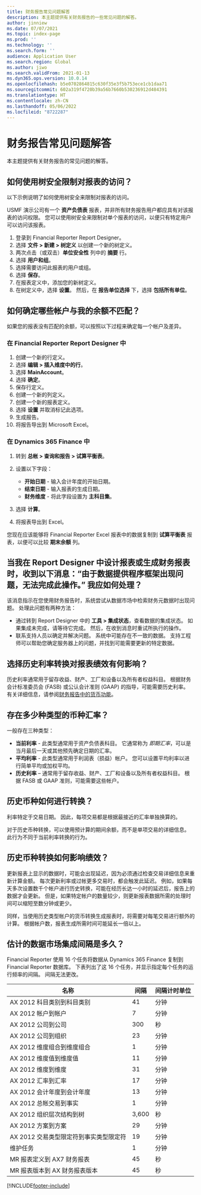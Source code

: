 ```yaml
---
title: 财务报告常见问题解答
description: 本主题提供有关财务报告的一些常见问题的解答。
author: jinniew
ms.date: 07/07/2021
ms.topic: index-page
ms.prod: ''
ms.technology: ''
ms.search.form: ''
audience: Application User
ms.search.region: Global
ms.author: jiwo
ms.search.validFrom: 2021-01-13
ms.dyn365.ops.version: 10.0.14
ms.openlocfilehash: b5e0702864815c630f35e3f5b753ece1cb1daa71
ms.sourcegitcommit: 602a319f4720b39a56b7660b530236912d484391
ms.translationtype: HT
ms.contentlocale: zh-CN
ms.lasthandoff: 05/06/2022
ms.locfileid: "8722287"
---
```

# <a name="financial-reporting-faq"></a>财务报告常见问题解答

本主题提供有关财务报告的常见问题的解答。

## <a name="how-do-i-restrict-access-to-a-report-by-using-tree-security"></a>如何使用树安全限制对报表的访问？

以下示例说明了如何使用树安全来限制对报表的访问。

USMF 演示公司有一个 **资产负债表** 报表，并非所有财务报告用户都应具有对该报表的访问权限。 您可以使用树安全来限制对单个报表的访问，以便只有特定用户可以访问该报表。

1. 登录到 Financial Reporter Report Designer。
2. 选择 **文件 \> 新建 \> 树定义** 以创建一个新的树定义。
3. 两次点击（或双击）**单位安全性** 列中的 **摘要** 行。
4. 选择 **用户和组**。
5. 选择需要访问此报表的用户或组。
6. 选择 **保存**。
7. 在报表定义中，添加您的新树定义。
8. 在树定义中，选择 **设置**。 然后，在 **报告单位选择** 下，选择 **包括所有单位**。

## <a name="how-do-i-identify-which-accounts-dont-match-my-balances"></a>如何确定哪些帐户与我的余额不匹配？

如果您的报表没有匹配的余额，可以按照以下过程来确定每一个帐户及差异。

### <a name="in-financial-reporter-report-designer"></a>在 Financial Reporter Report Designer 中

1. 创建一个新的行定义。
2. 选择 **编辑 \> 插入维度中的行**。
3. 选择 **MainAccount**。
4. 选择 **确定**。
5. 保存行定义。
6. 创建一个新的列定义。
7. 创建一个新的报表定义。
8. 选择 **设置** 并取消标记此选项。
9. 生成报告。 
10. 将报告导出到 Microsoft Excel。

### <a name="in-dynamics-365-finance"></a>在 Dynamics 365 Finance 中

1. 转到 **总帐 \> 查询和报告 \> 试算平衡表**。
2. 设置以下字段：

    - **开始日期** - 输入会计年度的开始日期。
    - **结束日期** - 输入报表的生成日期。
    - **财务维度** - 将此字段设置为 **主科目集**。

3. 选择 **计算**。
4. 将报表导出到 Excel。

您现在应该能够将 Financial Reporter Excel 报表中的数据复制到 **试算平衡表** 报表，以便可以比较 **期末余额** 列。

## <a name="when-i-design-a-report-in-report-designer-or-when-i-generate-a-financial-report-i-received-the-following-message-the-operation-could-not-be-completed-due-to-a-problem-in-the-data-provider-framework-how-should-i-respond"></a>当我在 Report Designer 中设计报表或生成财务报表时，收到以下消息：“由于数据提供程序框架出现问题，无法完成此操作。” 我应如何处理？

该消息指示在您使用财务报告时，系统尝试从数据市场中检索财务元数据时出现问题。 处理此问题有两种方法：

- 通过转到 Report Designer 中的 **工具 \> 集成状态**，查看数据的集成状态。 如果集成未完成，请等待它完成。 然后，在收到消息时重试所执行的操作。
- 联系支持人员以确定并解决问题。 系统中可能存在不一致的数据。 支持工程师可以帮助您确定服务器上的问题，并找到可能需要更新的特定数据。

## <a name="how-does-the-selection-of-historical-rate-translation-affect-report-performance"></a>选择历史利率转换对报表绩效有何影响？

历史利率通常用于留存收益、财产、工厂和设备以及所有者权益科目。 根据财务会计标准委员会 (FASB) 或公认会计准则 (GAAP) 的指导，可能需要历史利率。 有关详细信息，请参阅[财务报告中的货币功能](financial-reporting-currency-capability.md)。

## <a name="how-many-types-of-currency-rate-are-there"></a>存在多少种类型的币种汇率？

一般存在三种类型：

- **当前利率** - 此类型通常用于资产负债表科目。 它通常称为 *即期汇率*，可以是当月最后一天或其他预先确定日期的汇率。
- **平均利率** - 此类型通常用于利润表（损益）帐户。 您可以设置平均利率以进行简单平均或加权平均。
- **历史利率** – 通常用于留存收益、财产、工厂和设备以及所有者权益科目。 根据 FASB 或 GAAP 准则，可能需要这些帐户。

## <a name="how-does-historical-currency-translation-work"></a>历史币种如何进行转换？

利率特定于交易日期。 因此，每项交易都是根据最接近的汇率单独换算的。

对于历史币种转换，可以使用预计算的期间余额，而不是单项交易的详细信息。 此行为不同于当前利率转换的行为。

## <a name="how-does-historical-currency-translation-affect-performance"></a>历史币种转换如何影响绩效？

更新报表上显示的数据时，可能会出现延迟，因为必须通过检查交易详细信息来重新计算金额。 每次更新利率或过帐更多交易时，都会触发此延迟。 例如，如果每天多次设置数千个帐户进行历史转换，可能在经历长达一小时的延迟后，报告上的数据才会更新。 但是，如果特定帐户的数量较少，则更新报表数据所需的处理时间可以缩短至数分钟或更少。

同样，当使用历史类型帐户的货币转换生成报表时，将需要对每笔交易进行额外的计算。 根据帐户数，报表生成所需时间可能延长一倍以上。

## <a name="what-are-the-estimated-data-mart-integration-intervals"></a>估计的数据市场集成间隔是多久？

Financial Reporter 使用 16 个任务将数据从 Dynamics 365 Finance 复制到 Financial Reporter 数据库。 下表列出了这 16 个任务，并显示指定每个任务的运行频率的间隔。 间隔无法更改。

| 名称                                                       | 间隔 | 间隔计时单位 |
|------------------------------------------------------------|----------|-----------------|
| AX 2012 科目类别到科目类别            | 41       | 分钟         |
| AX 2012 帐户到帐户                                | 7        | 分钟         |
| AX 2012 公司到公司                               | 300      | 秒         |
| AX 2012 公司到组织                          | 23       | 分钟         |
| AX 2012 维度组合到维度组合    | 1        | 分钟         |
| AX 2012 维度值到维度值                | 11       | 分钟         |
| AX 2012 维度到维度                            | 31       | 分钟         |
| AX 2012 汇率到汇率                    | 17       | 分钟         |
| AX 2012 会计年度到会计年度                        | 13       | 分钟         |
| AX 2012 总帐交易到事实                | 1        | 分钟         |
| AX 2012 组织层次结构到树                   | 3,600    | 秒         |
| AX 2012 方案到方案                              | 29       | 分钟         |
| AX 2012 交易类型限定符到事实类型限定符 | 19       | 分钟         |
| 维护任务                                           | 1        | 分钟         |
| MR 报表定义到 AX7 财务报表             | 45       | 秒         |
| MR 报表版本到 AX 财务报表版本         | 45       | 秒         |

[!INCLUDE[footer-include](../../includes/footer-banner.md)]

